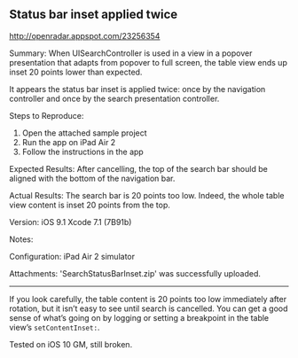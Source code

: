 ## Status bar inset applied twice

http://openradar.appspot.com/23256354

Summary:
When UISearchController is used in a view in a popover presentation that adapts from popover to full screen, the table view ends up inset 20 points lower than expected.

It appears the status bar inset is applied twice: once by the navigation controller and once by the search presentation controller.

Steps to Reproduce:
1. Open the attached sample project
2. Run the app on iPad Air 2
3. Follow the instructions in the app

Expected Results:
After cancelling, the top of the search bar should be aligned with the bottom of the navigation bar.

Actual Results:
The search bar is 20 points too low. Indeed, the whole table view content is inset 20 points from the top.

Version:
iOS 9.1 Xcode 7.1 (7B91b)

Notes:


Configuration:
iPad Air 2 simulator

Attachments:
'SearchStatusBarInset.zip' was successfully uploaded.

- - - - - - - - - -

If you look carefully, the table content is 20 points too low immediately after rotation, but it isn’t easy to see until search is cancelled. You can get a good sense of what’s going on by logging or setting a breakpoint in the table view’s `setContentInset:`.



Tested on iOS 10 GM, still broken.
